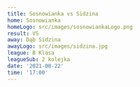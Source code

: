 ```yaml
---
title: Sosnowianka vs Sidzina
home: Sosnowianka
homeLogo: src/images/sosnowiankaLogo.png
result: VS
away: Dąb Sidzina
awayLogo: src/images/sidzina.jpg
league: B Klasa
leagueSub: 2 kolejka
date: '2021-08-22'
time: '17:00'
---
```

